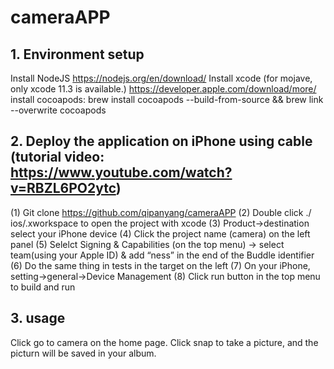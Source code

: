 # cameraAPP
## 1.	Environment setup
Install NodeJS 
		https://nodejs.org/en/download/
Install xcode (for mojave, only xcode 11.3 is available.) 
  https://developer.apple.com/download/more/
install cocoapods: 
  brew install cocoapods --build-from-source && brew link --overwrite cocoapods

## 2.	Deploy the application on iPhone using cable (tutorial video: https://www.youtube.com/watch?v=RBZL6PO2ytc)
(1)	Git clone https://github.com/qipanyang/cameraAPP
(2)	Double click ./ ios/.xworkspace to open the project with xcode
(3)	Product->destination select your iPhone device
(4)	Click the project name (camera) on the left panel
(5)	Selelct Signing & Capabilities (on the top menu) -> select team(using your Apple ID) & add “ness” in the end of the Buddle identifier
(6)	Do the same thing in tests in the target on the left
(7)	On your iPhone, setting->general->Device Management
(8)	Click run button in the top menu to build and run

## 3. usage
Click go to camera on the home page.
Click snap to take a picture, and the picturn will be saved in your album.
